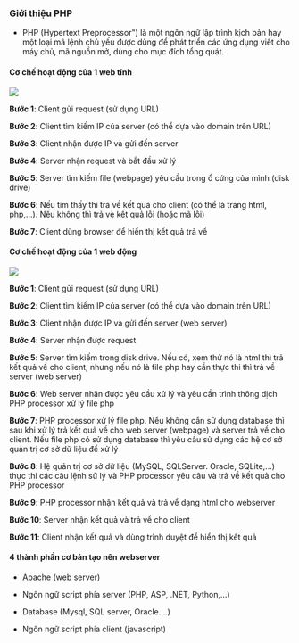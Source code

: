 ### Giới thiệu PHP

- PHP (Hypertext Preprocessor") là một ngôn ngữ lập trình kịch bản hay một loại mã lệnh chủ yếu được dùng để phát triển các ứng dụng viết cho máy chủ, mã nguồn mở, dùng cho mục đích tổng quát.

#### Cơ chế hoạt động của 1 web tĩnh

![](/home/sins/MEGA/sysadmin_level1/Task41_PHP_Course_01/Image/1.png)

__Bước 1__: Client gửi request (sử dụng URL) 

__Bước 2__: Client tìm kiếm IP của server (có thể dựa vào domain trên URL)

__Bước 3__: Client nhận được IP và gửi đến server 

__Bước 4__: Server nhận request và bắt đầu xử lý

__Bước 5__: Server tìm kiếm file (webpage) yêu cầu trong ổ cứng của mình (disk drive) 

__Bước 6__: Nếu tìm thấy thì trả về kết quả cho client (có thể là trang html, php,...). Nếu không thì trả vè kết quả lỗi (hoặc mã lỗi)

__Bước 7__: Client dùng browser để hiển thị kết quả trả về


#### Cơ chế hoạt động của 1 web động

![](/home/sins/MEGA/sysadmin_level1/Task41_PHP_Course_01/Image/2.png)

__Bước 1__: Client gửi request (sử dụng URL) 

__Bước 2__: Client tìm kiếm IP của server (có thể dựa vào domain trên URL)

__Bước 3__: Client nhận được IP và gửi đến server (web server)

__Bước 4__: Server nhận được request

__Bước 5__: Server tìm kiếm trong disk drive. Nếu có, xem thử nó là html thì trả kết quả về cho client, nhưng nếu nó là file php hay cần thực thi thì trả về server (web server)

__Bước 6__: Web server nhận được yêu cầu xử lý và yêu cần trình thông dịch PHP processor xử lý file php

__Bước 7__: PHP processor xử lý file php. Nếu không cần sử dụng database thì sau khi xử lý trả kết quả về cho web server (webpage) và server trả về cho client. Nếu file php có sử dụng database thì yêu cầu sử  dụng các hệ cơ sở quản trị cơ sở dữ liệu để xử lý

__Bước 8__: Hệ quản trị cơ sở dữ liệu (MySQL, SQLServer. Oracle, SQLite,...) thực thi các câu lệnh sử lý và PHP processor yêu câu và trả về kết quả cho PHP processor

__Bước 9__: PHP processor nhận kết quả và trả về dạng html cho webserver

__Bước 10__: Server nhận kết quả và trả về cho client

__Bước 11__: Client nhận kết quả và dùng trình duyệt để hiển thị kết quả

#### 4 thành phần cơ bản tạo nên webserver

- Apache (web server)

- Ngôn ngữ script phía server (PHP, ASP, .NET, Python,...)

- Database (Mysql, SQL server, Oracle....)

- Ngôn ngữ script phía client (javascript)